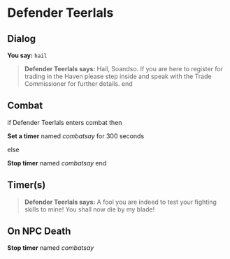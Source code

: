 # Defender Teerlals
## Dialog

**You say:** `hail`



>**Defender Teerlals says:** Hail, Soandso. If you are here to register for trading in the Haven please step inside and speak with the Trade Commissioner for further details.
end

## Combat

if Defender Teerlals enters combat  then


**Set a timer** named *combatsay* for 300 seconds

else


**Stop timer** named *combatsay*
end

## Timer(s)

>**Defender Teerlals says:** A fool you are indeed to test your fighting skills to mine!  You shall now die by my blade!
## On NPC Death

**Stop timer** named *combatsay*